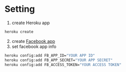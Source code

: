 # Setting
1. create Heroku app
```sh
heroku create
```

2. create [Facebook app](https://developers.facebook.com/apps)
3. set facebook app info
```sh
heroku config:add FB_APP_ID="YOUR APP ID"
heroku config:add FB_APP_SECRET="YOUR APP SECRET"
heroku config:add FB_ACCESS_TOKEN="YOUR ACCESS TOKEN"
```
